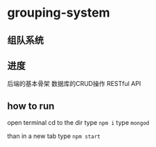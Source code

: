 # grouping-system

## 组队系统

## 进度
后端的基本骨架
数据库的CRUD操作
RESTful API 


## how to run
open terminal 
cd to the dir
type `npm i`
type `mongod`  

than in a new tab type `npm start`